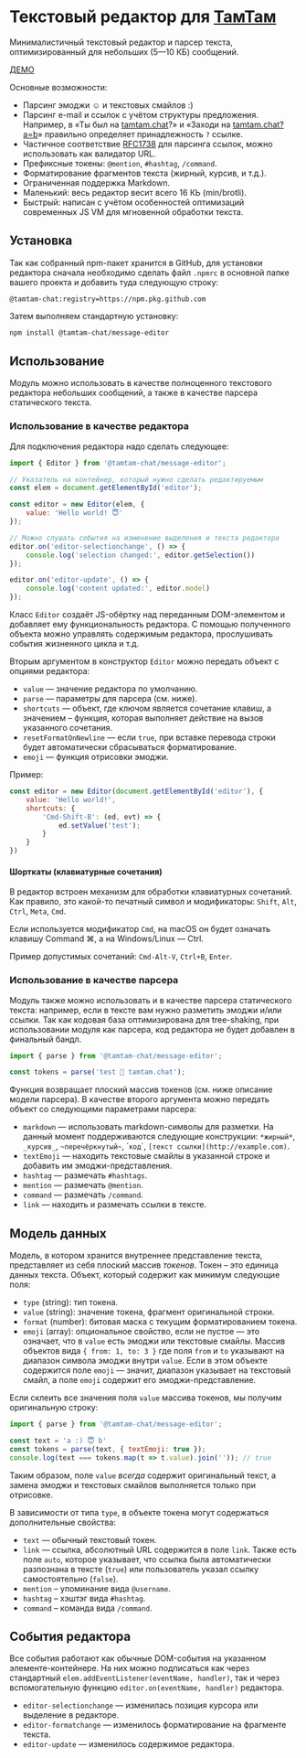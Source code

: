 # Текстовый редактор для [ТамТам](https://tamtam.chat)

Минималистичный текстовый редактор и парсер текста, оптимизированный для небольших (5—10 КБ) сообщений.

[ДЕМО](https://tamtam-chat.github.io/message-editor/)

Основные возможности:

* Парсинг эмоджи ☺️ и текстовых смайлов :)
* Парсинг e-mail и ссылок с учётом структуры предложения. Например, в «Ты был на [tamtam.chat](https://tamtam.chat)?» и «Заходи на [tamtam.chat?a=b](https://tamtam.chat?a=b)» правильно определяет принадлежность `?` ссылке.
* Частичное соответствие [RFC1738](https://tools.ietf.org/html/rfc1738) для парсинга ссылок, можно использовать как валидатор URL.
* Префиксные токены: `@mention`, `#hashtag`, `/command`.
* Форматирование фрагментов текста (жирный, курсив, и т.д.).
* Ограниченная поддержка Markdown.
* Маленький: весь редактор весит всего 16 КЬ (min/brotli).
* Быстрый: написан с учётом особенностей оптимизаций современных JS VM для мгновенной обработки текста.

## Установка

Так как собранный npm-пакет хранится в GitHub, для установки редактора сначала необходимо сделать файл `.npmrc` в основной папке вашего проекта и добавить туда следующую строку:

```
@tamtam-chat:registry=https://npm.pkg.github.com
```

Затем выполняем стандартную установку:

```sh
npm install @tamtam-chat/message-editor
```

## Использование

Модуль можно использовать в качестве полноценного текстового редактора небольших сообщений, а также в качестве парсера статического текста.

### Использование в качестве редактора

Для подключения редактора надо сделать следующее:

```js
import { Editor } from '@tamtam-chat/message-editor';

// Указатель на контейнер, который нужно сделать редактируемым
const elem = document.getElementById('editor');

const editor = new Editor(elem, {
    value: 'Hello world! 😇'
});

// Можно слушать события на изменение выделения и текста редактора
editor.on('editor-selectionchange', () => {
    console.log('selection changed:', editor.getSelection())
});

editor.on('editor-update', () => {
    console.log('content updated:', editor.model)
});
```

Класс `Editor` создаёт JS-обёртку над переданным DOM-элементом и добавляет ему функциональность редактора. С помощью полученного объекта можно управлять содержимым редактора, прослушивать события жизненного цикла и т.д.

Вторым аргументом в конструктор `Editor` можно передать объект с опциями редактора:

* `value` — значение редактора по умолчанию.
* `parse` — параметры для парсера (см. ниже).
* `shortcuts` — объект, где ключом является сочетание клавиш, а значением – функция, которая выполняет действие на вызов указанного сочетания.
* `resetFormatOnNewline` — если `true`, при вставке перевода строки будет автоматически сбрасываться форматирование.
* `emoji` — функция отрисовки эмоджи.

Пример:

```js
const editor = new Editor(document.getElementById('editor'), {
    value: 'Hello world!',
    shortcuts: {
        'Cmd-Shift-B': (ed, evt) => {
            ed.setValue('test');
        }
    }
})
```

#### Шорткаты (клавиатурные сочетания)

В редактор встроен механизм для обработки клавиатурных сочетаний. Как правило, это какой-то печатный символ и модификаторы: `Shift`, `Alt`, `Ctrl`, `Meta`, `Cmd`.

Если используется модификатор `Cmd`, на macOS он будет означать клавишу Command ⌘, а на Windows/Linux — Ctrl.

Пример допустимых сочетаний: `Cmd-Alt-V`, `Ctrl+B`, `Enter`.

### Использование в качестве парсера

Модуль также можно использовать и в качестве парсера статического текста: например, если в тексте вам нужно разметить эмоджи и/или ссылки. Так как кодовая база оптимизирована для tree-shaking, при использовании модуля как парсера, код редактора не будет добавлен в финальный бандл.

```js
import { parse } from '@tamtam-chat/message-editor';

const tokens = parse('test 🥳 tamtam.chat');
```

Функция возвращает плоский массив токенов (см. ниже описание модели парсера). В качестве второго аргумента можно передать объект со следующими параметрами парсера:

* `markdown` — использовать markdown-символы для разметки. На данный момент поддерживаются следующие конструкции: `*жирный*`, `_курсив_`, `~перечёркнутый~`, &#96;`код`&#96;, `[текст ссылки](http://example.com)`.
* `textEmoji` — находить текстовые смайлы в указанной строке и добавить им эмоджи-представления.
* `hashtag` — размечать `#hashtags`.
* `mention` — размечать `@mention`.
* `command` — размечать `/command`.
* `link` — находить и размечать ссылки в тексте.

## Модель данных

Модель, в котором хранится внутреннее представление текста, представляет из себя плоский массив _токенов_. Токен – это единица данных текста. Объект, который содержит как минимум следующие поля:

* `type` (string): тип токена.
* `value` (string): значение токена, фрагмент оригинальной строки.
* `format` (number): битовая маска с текущим форматированием токена.
* `emoji` (array): опциональное свойство, если не пустое — это означает, что в `value` есть эмоджи или текстовые смайлы. Массив объектов вида `{ from: 1, to: 3 }` где поля `from` и `to` указывают на диапазон символа эмоджи внутри `value`. Если в этом объекте содержится поле `emoji` — значит, диапазон указывает на текстовый смайл, а поле `emoji` содержит его эмоджи-представление.

Если склеить все значения поля `value` массива токенов, мы получим оригинальную строку:

```js
import { parse } from '@tamtam-chat/message-editor';

const text = 'a :) 😇 b'
const tokens = parse(text, { textEmoji: true });
console.log(text === tokens.map(t => t.value).join('')); // true
```

Таким образом, поле `value` *всегда* содержит оригинальный текст, а замена эмоджи и текстовых смайлов выполняется только при отрисовке.

В зависимости от типа `type`, в объекте токена могут содержаться дополнительные свойства:

* `text` — обычный текстовый токен.
* `link` — ссылка, абсолютный URL содержится в поле `link`. Также есть поле `auto`, которое указывает, что ссылка была автоматически разпознана в тексте (`true`) или пользователь указал ссылку самостоятельно (`false`).
* `mention` – упоминание вида `@username`.
* `hashtag` – хэштэг вида `#hashtag`.
* `command` – команда вида `/command`.

## События редактора

Все события работают как обычные DOM-события на указанном элементе-контейнере. На них можно подписаться как через стандартный `elem.addEventListener(eventName, handler)`, так и через вспомогательную функцию `editor.on(eventName, handler)` редактора.

* `editor-selectionchange` — изменилась позиция курсора или выделение в редакторе.
* `editor-formatchange` — изменилось форматирование на фрагменте текста.
* `editor-update` — изменилось содержимое редактора.
